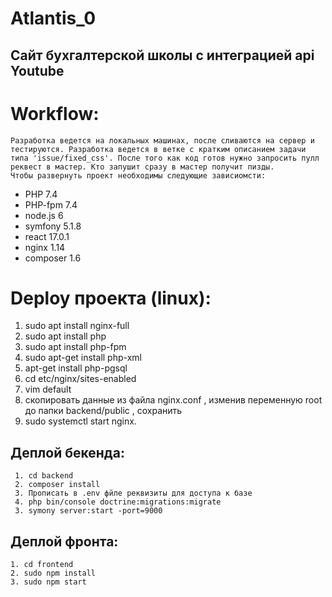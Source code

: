 # Atlantis_0
## Сайт бухгалтерской школы с интеграцией api Youtube 

# Workflow: 
    Разработка ведется на локальных машинах, после сливаются на сервер и тестируются. Разработка ведется в ветке с кратким описанием задачи типа 'issue/fixed_css'. После того как код готов нужно запросить пулл реквест в мастер. Кто запушит сразу в мастер получит пизды. 
    Чтобы развернуть проект необходимы следующие зависиомсти: 

   * PHP 7.4 
   * PHP-fpm 7.4
   * node.js 6 
   * symfony 5.1.8  
   * react 17.0.1 
   * nginx 1.14 
   * composer 1.6 

# Deploy проекта (linux):
   1. sudo apt install nginx-full 
   2. sudo apt install php 
   3. sudo apt install php-fpm 
   4. sudo apt-get install php-xml
   5. apt-get install php-pgsql
   6. cd etc/nginx/sites-enabled 
   7. vim default 
   8. скопировать данные из файла nginx.conf , изменив переменную root до папки backend/public , сохранить  
   9. sudo systemctl start nginx.  

##  Деплой бекенда: 
     1. cd backend 
     2. composer install
     3. Прописать в .env фйле реквизиты для доступа к базе
     4. php bin/console doctrine:migrations:migrate 
     3. symony server:start -port=9000 

##  Деплой фронта: 
    1. cd frontend 
    2. sudo npm install 
    3. sudo npm start    
